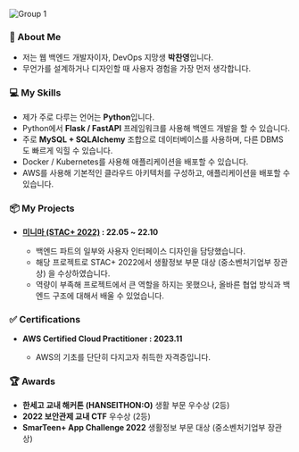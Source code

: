 ![Group 1](https://user-images.githubusercontent.com/44970486/231659718-2a511dcb-97af-46c5-8967-616949f208fe.png)

<h3>👋 About Me</h3>

<ul>
    <li>저는 웹 백엔드 개발자이자, DevOps 지망생 <b>박찬영</b>입니다.</li>
    <li>무언가를 설계하거나 디자인할 때 사용자 경험을 가장 먼저 생각합니다.</li>
</ul>

<h3>💻 My Skills</h3>
<ul>
    <li>제가 주로 다루는 언어는 <b>Python</b>입니다.</li>
    <li>Python에서 <b>Flask / FastAPI</b> 프레임워크를 사용해 백엔드 개발을 할 수 있습니다.</li>
    <li>주로 <b>MySQL + SQLAlchemy</b> 조합으로 데이터베이스를 사용하며, 다른 DBMS도 빠르게 익힐 수 있습니다.</li>
    <li>Docker / Kubernetes를 사용해 애플리케이션을 배포할 수 있습니다.</li>
    <li>AWS를 사용해 기본적인 클라우드 아키텍처를 구성하고, 애플리케이션을 배포할 수 있습니다.</li>
</ul>

<h3>📦 My Projects</h3>
<ul>    
    <li><b><a href="https://github.com/stastarc">미니마 (STAC+ 2022)</a> : 22.05 ~ 22.10</b></li>
    <ul>
        <li>백엔드 파트의 일부와 사용자 인터페이스 디자인을 담당했습니다.</li>
        <li>해당 프로젝트로 STAC+ 2022에서 생활정보 부문 대상 (중소벤처기업부 장관상) 을 수상하였습니다.</li>
        <li>역량이 부족해 프로젝트에서 큰 역할을 하지는 못했으나, 올바른 협업 방식과 백엔드 구조에 대해서 배울 수 있었습니다.</li>
    </ul>
</ul>

<h3>✅ Certifications</h3>
<ul>    
    <li><b>AWS Certified Cloud Practitioner : 2023.11</b></li>
    <ul>
        <li>AWS의 기초를 단단히 다지고자 취득한 자격증입니다.</li>
    </ul>
</ul>

<h3>🏆 Awards</h3>
<ul>
    <li><b>한세고 교내 해커톤 (HANSEITHON:O)</b> 생활 부문 우수상 (2등)</li>
    <li><b>2022 보안관제 교내 CTF</b> 우수상 (2등)</li>
    <li><b>SmarTeen+ App Challenge 2022</b> 생활정보 부문 대상 (중소벤처기업부 장관상)</li>
</ui/>
</ulㅛ>
</ulㄴ>
</ulㅐ>
</ul>
